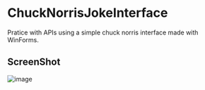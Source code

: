 # ChuckNorrisJokeInterface
Pratice with APIs using a simple chuck norris interface made with WinForms.

## ScreenShot
![image](https://user-images.githubusercontent.com/75704190/178623893-76a9c3b8-47d1-4fd6-bede-78a247a13057.png)

